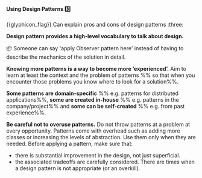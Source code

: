 <div id="title">

#### Using Design Patterns :three:

<span id="prereqs"></span>

</div>
<span id="outcomes">{{glyphicon_flag}} Can explain pros and cons of design patterns :three:</span>

<div id="body">

**Design pattern provides a high-level vocabulary to talk about design.**

<tip-box> 

:package: Someone can say 'apply Observer pattern here' instead of having to describe the mechanics of the solution in detail.

</tip-box>

**Knowing more patterns is a way to become more ‘experienced’.** Aim to learn at least the context and the problem of patterns %%&nbsp;so that when you encounter those problems you know where to look for a solution%%. 

**Some patterns are domain-specific** %%&nbsp;e.g. patterns for distributed applications%%, **some are created in-house** %%&nbsp;e.g. patterns in the company/project%% and **some can be self-created** %%&nbsp;e.g. from past experience%%.

**Be careful not to overuse patterns.** Do not throw patterns at a problem at every opportunity. Patterns come with overhead such as adding more classes or increasing the levels of abstraction. Use them only when they are needed. Before applying a pattern, make sure that:
* there is substantial improvement in  the design, not just superficial.
* the associated tradeoffs are carefully considered. There are times when a design pattern is not appropriate (or an overkill).

</div>

<div id="extras">
</div>